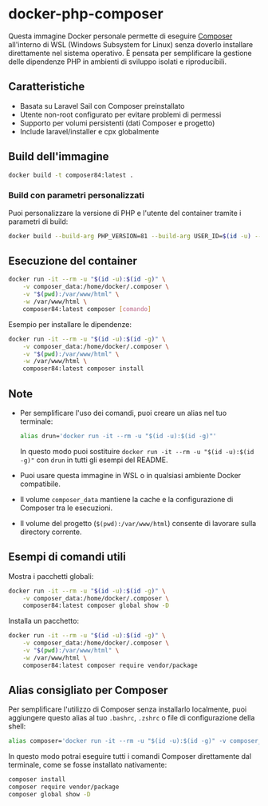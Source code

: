 # docker-php-composer

Questa immagine Docker personale permette di eseguire [Composer](https://getcomposer.org/) all'interno di WSL (Windows Subsystem for Linux) senza doverlo installare direttamente nel sistema operativo. È pensata per semplificare la gestione delle dipendenze PHP in ambienti di sviluppo isolati e riproducibili.

## Caratteristiche

- Basata su Laravel Sail con Composer preinstallato
- Utente non-root configurato per evitare problemi di permessi
- Supporto per volumi persistenti (dati Composer e progetto)
- Include laravel/installer e cpx globalmente

## Build dell'immagine

```bash
docker build -t composer84:latest .
```

### Build con parametri personalizzati

Puoi personalizzare la versione di PHP e l'utente del container tramite i parametri di build:

```bash
docker build --build-arg PHP_VERSION=81 --build-arg USER_ID=$(id -u) --build-arg USER_GROUP=$(id -g) -t composer81:latest .
```

## Esecuzione del container

```bash
docker run -it --rm -u "$(id -u):$(id -g)" \
    -v composer_data:/home/docker/.composer \
    -v "$(pwd):/var/www/html" \
    -w /var/www/html \
    composer84:latest composer [comando]
```

Esempio per installare le dipendenze:

```bash
docker run -it --rm -u "$(id -u):$(id -g)" \
    -v composer_data:/home/docker/.composer \
    -v "$(pwd):/var/www/html" \
    -w /var/www/html \
    composer84:latest composer install
```

## Note

- Per semplificare l'uso dei comandi, puoi creare un alias nel tuo terminale:

    ```bash
    alias drun='docker run -it --rm -u "$(id -u):$(id -g)"'
    ```

    In questo modo puoi sostituire `docker run -it --rm -u "$(id -u):$(id -g)"` con `drun` in tutti gli esempi del README.

- Puoi usare questa immagine in WSL o in qualsiasi ambiente Docker compatibile.
- Il volume `composer_data` mantiene la cache e la configurazione di Composer tra le esecuzioni.
- Il volume del progetto (`$(pwd):/var/www/html`) consente di lavorare sulla directory corrente.

## Esempi di comandi utili

Mostra i pacchetti globali:

```bash
docker run -it --rm -u "$(id -u):$(id -g)" \
    -v composer_data:/home/docker/.composer \
    composer84:latest composer global show -D
```

Installa un pacchetto:

```bash
docker run -it --rm -u "$(id -u):$(id -g)" \
    -v composer_data:/home/docker/.composer \
    -v "$(pwd):/var/www/html" \
    -w /var/www/html \
    composer84:latest composer require vendor/package
```

## Alias consigliato per Composer

Per semplificare l'utilizzo di Composer senza installarlo localmente, puoi aggiungere questo alias al tuo `.bashrc`, `.zshrc` o file di configurazione della shell:

```bash
alias composer='docker run -it --rm -u "$(id -u):$(id -g)" -v composer_data:/home/docker/.composer -v "$(pwd):/var/www/html" -w /var/www/html composer84:latest composer'
```

In questo modo potrai eseguire tutti i comandi Composer direttamente dal terminale, come se fosse installato nativamente:

```bash
composer install
composer require vendor/package
composer global show -D
```